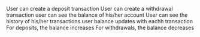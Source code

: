 User can create a deposit transaction
User can create a withdrawal transaction
user can see the balance of his/her account
User can see the history of his/her transactions
user balance updates with eachh transaction
For deposits, the balance increases
For withdrawals, the balance decreases
